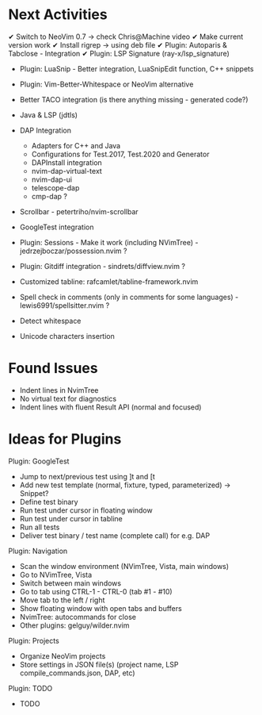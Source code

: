 
Next Activities
===============

 ✔ Switch to NeoVim 0.7 -> check Chris@Machine video
 ✔ Make current version work
 ✔ Install rigrep -> using deb file
 ✔ Plugin: Autoparis & Tabclose - Integration
 ✔ Plugin: LSP Signature (ray-x/lsp_signature)
 + Plugin: LuaSnip - Better integration, LuaSnipEdit function, C++ snippets
 + Plugin: Vim-Better-Whitespace or NeoVim alternative
 + Better TACO integration (is there anything missing - generated code?)
 + Java & LSP (jdtls)

 + DAP Integration
   * Adapters for C++ and Java
   * Configurations for Test.2017, Test.2020 and Generator
   * DAPInstall integration
   * nvim-dap-virtual-text
   * nvim-dap-ui
   * telescope-dap
   * cmp-dap ?
 + Scrollbar - petertriho/nvim-scrollbar

 - GoogleTest integration
 - Plugin: Sessions - Make it work (including NVimTree) - jedrzejboczar/possession.nvim ?
 - Plugin: Gitdiff integration - sindrets/diffview.nvim ?
 - Customized tabline: rafcamlet/tabline-framework.nvim
 
 - Spell check in comments (only in comments for some languages) - lewis6991/spellsitter.nvim ?
 - Detect whitespace
 - Unicode characters insertion


Found Issues
============

 - Indent lines in NvimTree
 - No virtual text for diagnostics
 - Indent lines with fluent Result API (normal and focused)


Ideas for Plugins
=================

 Plugin: GoogleTest

 - Jump to next/previous test using ]t and [t
 - Add new test template (normal, fixture, typed, parameterized) -> Snippet?
 - Define test binary
 - Run test under cursor in floating window
 - Run test under cursor in tabline
 - Run all tests 
 - Deliver test binary / test name (complete call) for e.g. DAP

 Plugin: Navigation

 - Scan the window environment (NVimTree, Vista, main windows)
 - Go to NVimTree, Vista
 - Switch between main windows
 - Go to tab using CTRL-1 - CTRL-0 (tab #1 - #10)
 - Move tab to the left / right
 - Show floating window with open tabs and buffers
 - NvimTree: autocommands for close
 - Other plugins: gelguy/wilder.nvim

 Plugin: Projects

 - Organize NeoVim projects
 - Store settings in JSON file(s) (project name, LSP compile_commands.json, DAP, etc)

 Plugin: TODO

  - TODO

